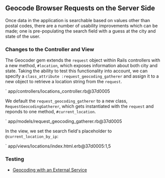 ## Geocode Browser Requests on the Server Side

Once data in the application is searchable based on values other than postal
codes, there are a number of usability improvements which can be made; one is
pre-populating the search field with a guess at the city and state of the
user.

### Changes to the Controller and View

The Geocoder gem extends the `request` object within Rails controllers with a
new method, `#location`, which exposes information about both city and state.
Taking the ability to test this functionality into account, we can specify a
`class_attribute :request_geocoding_gatherer` and assign it to a new object to
retrieve a location string from the `request`.

` app/controllers/locations_controller.rb@37d0005

We default the `request_geocoding_gatherer` to a new class,
`RequestGeocodingGatherer`, which gets instantiated with the `request` and
reponds to one method, `#current_location`.

` app/models/request_geocoding_gatherer.rb@37d0005

In the view, we set the search field's placeholder to `@current_location_by_ip`:

` app/views/locations/index.html.erb@37d0005:1,5

### Testing
* [Geocoding with an External Service](#geocoding-with-an-external-service)
